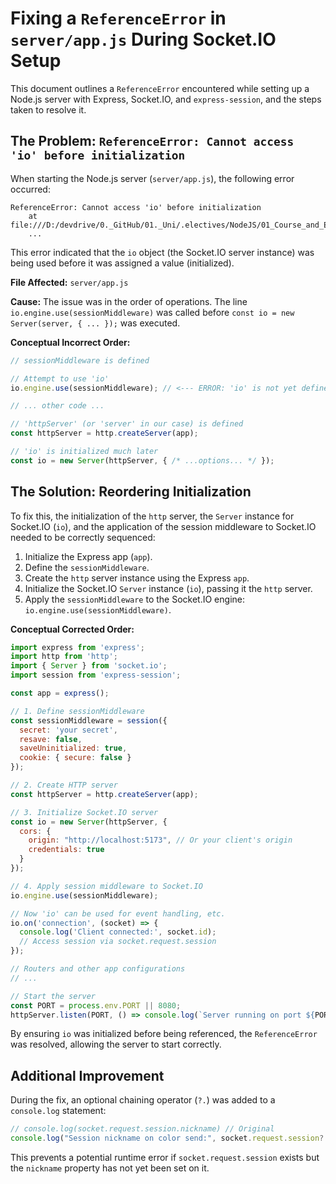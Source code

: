 # Fixing a `ReferenceError` in `server/app.js` During Socket.IO Setup

This document outlines a `ReferenceError` encountered while setting up a Node.js server with Express, Socket.IO, and `express-session`, and the steps taken to resolve it.

## The Problem: `ReferenceError: Cannot access 'io' before initialization`

When starting the Node.js server (`server/app.js`), the following error occurred:

```
ReferenceError: Cannot access 'io' before initialization
    at file:///D:/devdrive/0._GitHub/01._Uni/.electives/NodeJS/01_Course_and_Exercises/Kea_DAT_Node.js_2025_Spring/13c._Socket_Svelte/server/app.js:28:1
    ...
```

This error indicated that the `io` object (the Socket.IO server instance) was being used before it was assigned a value (initialized).

**File Affected:** `server/app.js`

**Cause:**
The issue was in the order of operations. The line `io.engine.use(sessionMiddleware)` was called before `const io = new Server(server, { ... });` was executed.

**Conceptual Incorrect Order:**
```javascript
// sessionMiddleware is defined

// Attempt to use 'io'
io.engine.use(sessionMiddleware); // <--- ERROR: 'io' is not yet defined

// ... other code ...

// 'httpServer' (or 'server' in our case) is defined
const httpServer = http.createServer(app);

// 'io' is initialized much later
const io = new Server(httpServer, { /* ...options... */ });
```

## The Solution: Reordering Initialization

To fix this, the initialization of the `http` server, the `Server` instance for Socket.IO (`io`), and the application of the session middleware to Socket.IO needed to be correctly sequenced:

1.  Initialize the Express app (`app`).
2.  Define the `sessionMiddleware`.
3.  Create the `http` server instance using the Express `app`.
4.  Initialize the Socket.IO `Server` instance (`io`), passing it the `http` server.
5.  Apply the `sessionMiddleware` to the Socket.IO engine: `io.engine.use(sessionMiddleware)`.

**Conceptual Corrected Order:**
```javascript
import express from 'express';
import http from 'http';
import { Server } from 'socket.io';
import session from 'express-session';

const app = express();

// 1. Define sessionMiddleware
const sessionMiddleware = session({
  secret: 'your secret',
  resave: false,
  saveUninitialized: true,
  cookie: { secure: false }
});

// 2. Create HTTP server
const httpServer = http.createServer(app);

// 3. Initialize Socket.IO server
const io = new Server(httpServer, {
  cors: {
    origin: "http://localhost:5173", // Or your client's origin
    credentials: true
  }
});

// 4. Apply session middleware to Socket.IO
io.engine.use(sessionMiddleware);

// Now 'io' can be used for event handling, etc.
io.on('connection', (socket) => {
  console.log('Client connected:', socket.id);
  // Access session via socket.request.session
});

// Routers and other app configurations
// ...

// Start the server
const PORT = process.env.PORT || 8080;
httpServer.listen(PORT, () => console.log(`Server running on port ${PORT}`));
```

By ensuring `io` was initialized before being referenced, the `ReferenceError` was resolved, allowing the server to start correctly.

## Additional Improvement

During the fix, an optional chaining operator (`?.`) was added to a `console.log` statement:

```javascript
// console.log(socket.request.session.nickname) // Original
console.log("Session nickname on color send:", socket.request.session?.nickname); // Improved
```
This prevents a potential runtime error if `socket.request.session` exists but the `nickname` property has not yet been set on it. 